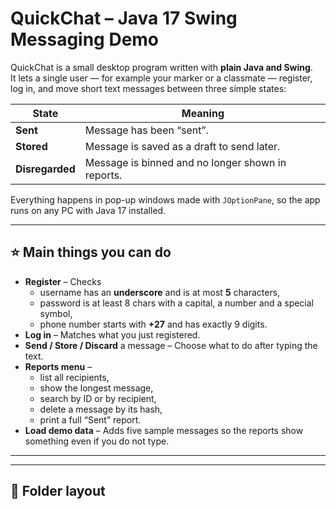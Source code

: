 # QuickChat – Java 17 Swing Messaging Demo

QuickChat is a small desktop program written with **plain Java and Swing**.  
It lets a single user — for example your marker or a classmate — register, log in, and move short text messages between three simple states:

| State | Meaning |
|-------|---------|
| **Sent** | Message has been “sent”. |
| **Stored** | Message is saved as a draft to send later. |
| **Disregarded** | Message is binned and no longer shown in reports. |

Everything happens in pop-up windows made with `JOptionPane`, so the app runs on any PC with Java 17 installed.

---

## ⭐ Main things you can do

* **Register** – Checks  
  * username has an **underscore** and is at most **5** characters,  
  * password is at least 8 chars with a capital, a number and a special symbol,  
  * phone number starts with **+27** and has exactly 9 digits.  
* **Log in** – Matches what you just registered.
* **Send / Store / Discard** a message – Choose what to do after typing the text.
* **Reports menu** –  
  * list all recipients,  
  * show the longest message,  
  * search by ID or by recipient,  
  * delete a message by its hash,  
  * print a full “Sent” report.
* **Load demo data** – Adds five sample messages so the reports show something even if you do not type.

---


---

## 📂 Folder layout

